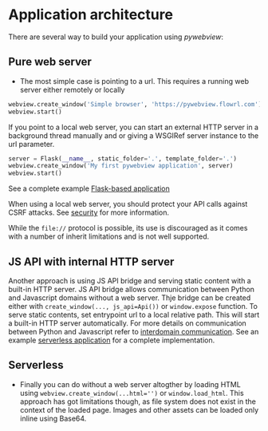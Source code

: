 # Application architecture

There are several way to build your application using _pywebview_:

## Pure web server

- The most simple case is pointing to a url. This requires a running web server either remotely or locally

``` python
webview.create_window('Simple browser', 'https://pywebview.flowrl.com')
webview.start()
```

If you point to a local web server, you can start an external HTTP server in a background thread  manually and or giving a WSGIRef server instance to the url parameter.

``` python
server = Flask(__name__, static_folder='.', template_folder='.')
webview.create_window('My first pywebview application', server)
webview.start()
```

See a complete example [Flask-based application](https://github.com/r0x0r/pywebview/tree/master/examples/flask_app)

When using a local web server, you should protect your API calls against CSRF attacks. See [security](/guide/security.html) for more information.

While the `file://` protocol is possible, its use is discouraged as it comes with a number of inherit limitations and is not well supported.

## JS API with internal HTTP server

Another approach is using JS API bridge and serving static content with a built-in HTTP server.  JS API bridge allows communication between Python and Javascript domains without a web server. Thje bridge can be created either with `create_window(..., js_api=Api())` or `window.expose` function. To serve static contents, set entrypoint url to a local relative path. This will start a built-in HTTP server automatically. For more details on communication between Python and Javascript refer to [interdomain communication](/guide/interdomain.html). See an example [serverless application](https://github.com/r0x0r/pywebview/tree/master/examples/todos) for a complete implementation.

## Serverless

- Finally you can do without a web server altogther by loading HTML using `webview.create_window(...html='')` or `window.load_html`. This approach has got limitations though, as file system does not exist in the context of the loaded page. Images and other assets can be loaded only inline using Base64.
